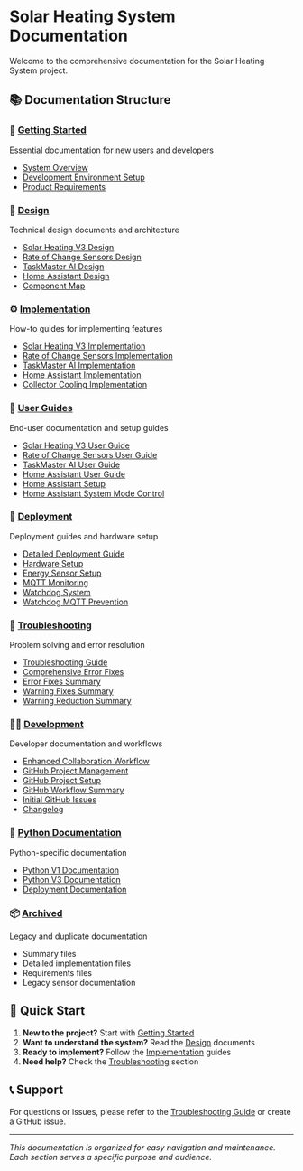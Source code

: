 # Solar Heating System Documentation

Welcome to the comprehensive documentation for the Solar Heating System project.

## 📚 Documentation Structure

### 🚀 [Getting Started](getting-started/)
Essential documentation for new users and developers
- [System Overview](getting-started/SYSTEM_OVERVIEW.md)
- [Development Environment Setup](getting-started/DEVELOPMENT_ENVIRONMENT_SETUP.md)
- [Product Requirements](getting-started/PRD.md)

### 🎨 [Design](design/)
Technical design documents and architecture
- [Solar Heating V3 Design](design/DESIGN_SOLAR_HEATING_V3.md)
- [Rate of Change Sensors Design](design/DESIGN_RATE_OF_CHANGE_SENSORS.md)
- [TaskMaster AI Design](design/DESIGN_TASKMASTER_AI.md)
- [Home Assistant Design](design/DESIGN_HOME_ASSISTANT.md)
- [Component Map](design/COMPONENT_MAP.md)

### ⚙️ [Implementation](implementation/)
How-to guides for implementing features
- [Solar Heating V3 Implementation](implementation/IMPLEMENTATION_SOLAR_HEATING_V3.md)
- [Rate of Change Sensors Implementation](implementation/IMPLEMENTATION_RATE_OF_CHANGE_SENSORS.md)
- [TaskMaster AI Implementation](implementation/IMPLEMENTATION_TASKMASTER_AI.md)
- [Home Assistant Implementation](implementation/IMPLEMENTATION_HOME_ASSISTANT.md)
- [Collector Cooling Implementation](implementation/COLLECTOR_COOLING_IMPLEMENTATION.md)

### 👥 [User Guides](user-guides/)
End-user documentation and setup guides
- [Solar Heating V3 User Guide](user-guides/USER_GUIDE_SOLAR_HEATING_V3.md)
- [Rate of Change Sensors User Guide](user-guides/USER_GUIDE_RATE_OF_CHANGE_SENSORS.md)
- [TaskMaster AI User Guide](user-guides/USER_GUIDE_TASKMASTER_AI.md)
- [Home Assistant User Guide](user-guides/USER_GUIDE_HOME_ASSISTANT.md)
- [Home Assistant Setup](user-guides/HOME_ASSISTANT_SETUP.md)
- [Home Assistant System Mode Control](user-guides/HOME_ASSISTANT_SYSTEM_MODE_CONTROL.md)

### 🚀 [Deployment](deployment/)
Deployment guides and hardware setup
- [Detailed Deployment Guide](deployment/DETAILED_DEPLOYMENT_GUIDE.md)
- [Hardware Setup](deployment/DETAILED_HARDWARE_SETUP.md)
- [Energy Sensor Setup](deployment/REALTIME_ENERGY_SENSOR_SETUP.md)
- [MQTT Monitoring](deployment/UPTIME_KUMA_MQTT_MONITORING.md)
- [Watchdog System](deployment/WATCHDOG_SYSTEM.md)
- [Watchdog MQTT Prevention](deployment/WATCHDOG_MQTT_PREVENTION.md)

### 🔧 [Troubleshooting](troubleshooting/)
Problem solving and error resolution
- [Troubleshooting Guide](troubleshooting/TROUBLESHOOTING_GUIDE.md)
- [Comprehensive Error Fixes](troubleshooting/COMPREHENSIVE_ERROR_FIXES.md)
- [Error Fixes Summary](troubleshooting/ERROR_FIXES_SUMMARY.md)
- [Warning Fixes Summary](troubleshooting/WARNING_FIXES_SUMMARY.md)
- [Warning Reduction Summary](troubleshooting/WARNING_REDUCTION_SUMMARY.md)

### 👨‍💻 [Development](development/)
Developer documentation and workflows
- [Enhanced Collaboration Workflow](development/ENHANCED_COLLABORATION_WORKFLOW.md)
- [GitHub Project Management](development/GITHUB_PROJECT_MANAGEMENT.md)
- [GitHub Project Setup](development/GITHUB_PROJECT_SETUP.md)
- [GitHub Workflow Summary](development/GITHUB_WORKFLOW_SUMMARY.md)
- [Initial GitHub Issues](development/INITIAL_GITHUB_ISSUES.md)
- [Changelog](development/CHANGELOG.md)

### 🐍 [Python Documentation](python/)
Python-specific documentation
- [Python V1 Documentation](python/v1/)
- [Python V3 Documentation](python/v3/)
- [Deployment Documentation](python/deployment/)

### 📦 [Archived](archived/)
Legacy and duplicate documentation
- Summary files
- Detailed implementation files
- Requirements files
- Legacy sensor documentation

## 🎯 Quick Start

1. **New to the project?** Start with [Getting Started](getting-started/)
2. **Want to understand the system?** Read the [Design](design/) documents
3. **Ready to implement?** Follow the [Implementation](implementation/) guides
4. **Need help?** Check the [Troubleshooting](troubleshooting/) section

## 📞 Support

For questions or issues, please refer to the [Troubleshooting Guide](troubleshooting/TROUBLESHOOTING_GUIDE.md) or create a GitHub issue.

---

*This documentation is organized for easy navigation and maintenance. Each section serves a specific purpose and audience.*

